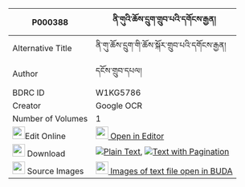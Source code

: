 |P000388|ནི་གུའི་ཆོས་དྲུག་གྲུབ་པའི་དགོངས་རྒྱན། 
| --- | --- 
|Alternative Title |ནི་གུ་ཆོས་དྲུག་གི་ཆོས་སྐོར་གྲུབ་པའི་དགོངས་རྒྱན།
|Author| དངོས་གྲུབ་དཔལ།
|BDRC ID | W1KG5786
|Creator | Google OCR
|Number of Volumes| 1
|<img width="25" src="https://img.icons8.com/color/25/000000/edit-property.png">Edit Online| [<img width="25" src="https://avatars.githubusercontent.com/u/45091458?s=200&v=4"> Open in Editor](http://editor.openpecha.org/P000388)
|<img width="25" src="https://img.icons8.com/fluent/48/000000/download-2.png"/>  Download | [![](https://img.icons8.com/color/20/000000/txt.png)Plain Text](https://github.com/Openpecha/P000388/releases/download/v1/nigu_i_cho_druk_drubpa_i_gong__plain_P000388.zip), [![](https://img.icons8.com/color/20/000000/txt.png)Text with Pagination](https://github.com/Openpecha/P000388/releases/download/v1/nigu_i_cho_druk_drubpa_i_gong__pages_P000388.zip)
|<img width="25" src="https://img.icons8.com/plasticine/100/000000/pictures-folder.png"/>  Source Images | [<img width="25" src="https://library.bdrc.io/icons/BUDA-small.svg"> Images of text file open in BUDA](https://library.bdrc.io/show/bdr:W1KG5786)